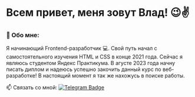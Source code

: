 
# Всем привет, меня зовут Влад! 😉✌



### 🤗 Обо мне:

Я начинающий Frontend-разработчик 💻. Свой путь начал с самостоятельного изучения HTML и CSS в конце 2021 года. Сейчас я являюсь студентом Яндекс Практикума. В агусте 2023 года начну писать диплом и надеюсь успешно закочить данный курс по веб-разработке! В настоящий момент я так же нахожусь в поиске работы. 

:mailbox: Связать со мной: [![Telegram Badge](https://img.shields.io/badge/-vladislavkharchenko-blue?style=flat&logo=Telegram&logoColor=white)]([https://t.me/f1llzzz](https://t.me/Kharchenko1994))
